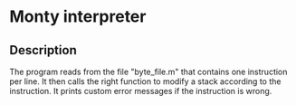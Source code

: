 # Monty interpreter

## Description


The program reads from the file "byte_file.m" that contains one instruction per line. It then calls the right function to modify a stack according to the instruction. It prints custom error messages if the instruction is wrong.
